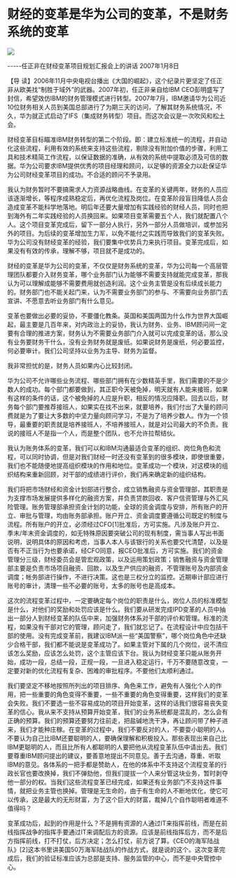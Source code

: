 # 财经的变革是华为公司的变革，不是财务系统的变革
<img class="pv" src="https://api.visitor.plantree.me/visitor-badge/pv?namespace=plantree.me&key=renzhengfei-speeches/财经的变革是华为公司的变革不是财务系统的变革.md">


-----任正非在财经变革项目规划汇报会上的讲话
2007年1月8日



【导  读】2006年11月中央电视台播出《大国的崛起》，这个纪录片更坚定了任正非从欧美找“制胜于域外”的武器。2007年初，任正非亲自给IBM CEO彭明盛写了封信，希望效仿IBM的财务管理模式进行转型。2007年7月，IBM邀请华为公司近10位财务相关人员到美国总部进行了为期三天的访问，了解其财务系统情况，不久，华为就正式启动了IFS（集成财务转型）项目。而这次会议是一次吹风和松土会。

财经变革目标瞄准IBM财务转型的第二个阶段。即：建立标准统一的流程，并自动化这些流程，利用有效的系统来支持这些流程，剔除没有附加价值的步骤，利用工具和技术精简工作流程，以保证数据的准确，从有效的系统中提取必须及可信的数据。华为公司要求IBM提供优秀的项目经理和顾问，以足够的资源全力以赴保证华为公司财经变革项目的成功。不合适的顾问不予录用。

我认为财务暂时不要搞需求人力资源战略曲线。在变革的关键两年，财务的人员应该逐渐增长，等程序成熟稳定后，再优化流程及岗位。在变革阶段盲目降低人员会造成变革不能科学地落地。明后年还要大量增加有实践经验的财经人员，同时也把到海外有二年实践经验的人员换回来。如果项目变革需要五个人，我们就配置八个人。这个项目变革完成后，留下一部分人执行，另外一部分人员做培训，或参加另外的项目。为后续的变革增加生力军，以免不能付之实践而导致我们的变革失败。华为公司没有财经变革的经验，我们要集中优势兵力来执行项目。变革完成后，如果没有有效的传承，理解不够，项目就不是成功的。

财经的变革是华为公司的变革，不仅仅是财务系统的变革，华为公司每一个高层管理团队都要介入财务变革，哪个业务部门认为能够不需要支持就能完成变革，那我认为可以理解成能够不需要费用就创造利润。这个业务主管是没有后续成长能力的。财务部门也不能关起门来，认为不需要业务部门的参与、不需要向业务部门去宣讲、不愿意去听业务部门有什么意见。

变革也要做出必要的妥协，不要僵化教条。英国和美国两国为什么作为世界大国崛起，最主要是几百年来，对内政治上的妥协，我认为财务、业务、IBM顾问间一定要有合理的推进方案，财务认为不需要业务部门介入就可以完成变革的话，那么没有业务要财务干什么，没有业务财务就是废纸。如果说财务是废纸，何必要监控，何必要审计。我们公司坚持以业务为主导、财务为监督。

我非常担忧的是，财务人员如果内心比较封闭。

华为公司不允许哪些业务流程、哪些部门拥有在少数精英手里，我们需要的不是少数人的成功。每个部门都要做到，其正职今天被免掉，明天就有人能来接班，如果有这样的条件的话，这个被免掉的人应是升职，相反的情况应降职。回去以后，财务每个部门要推荐接班人，如果实在找不出来，就要培养，我们付出了大量的顾问费就是为了要让大多数的中坚力量向顾问学习，不是为了培养少数人。作为一个领导，最重要的职责就是培养接班人，不培养接班人，就是对公司最大的不负责。我说的接班人不是指一个人，而是整个团队，也不允许拉帮结伙。

我认为账务体系的变革，我们可以和IBM沟通最适合变革的组织、岗位角色和流程，可以同时协调，但是对我们财经一时还没有变革到的很多模块，即使很重要，我们也不能随便地提高组织模块的作用和地位。变革成功一个模块，对这模块的组织结构来重新回顾，对干部的成绩进行评价，我们再来确定新的组织结构。

我们将把市场财经和资金计划部进行整合，成立销售融资与资金管理部，其职责是为支撑市场发展提供多样化的融资方案，并负责贷款回收、客户信资管理与外汇风险管理。账务管理部承担资金计划的功能，全球的资金调度与安排，所有账户的开立、审批与管理，均由账务部承担。账户开立、资金调度要遵循公司既定的制度与流程。所有账户的开立，必须经过CFO[1]批准后，方可实施。凡涉及账户开立、季末/年末资金调度的，如无特殊原因要突破公司的现有制度，需当事人写出书面说明，说明具体的原因和考虑，当事人本人与该银行的关系也要交代清楚，以及是否有不正当行为也要承诺，经CFO同意，报CEO批准后，方可实施。我们的资金管理分三级，财经委员会是管宏观政策，以及运用策划政策；销售融资与资金管理部主要是负责市场项目融资、回款，以及生产供应的融资，不管理账号及内部资金调度；帐务部进行操作，不进行决策。这也是三权分立的监控。近期审计部应进行账号的审计，清理一些不必要的账号，太多的账号也是高成本。

这次的流程变革过程中，一定要确定每个岗位的职责是什么，岗位人员的标准模型是什么，对他们的奖励和处罚应该是什么。我们要从研发完成IPD变革的人员中抽出一部分人到财经变革的队伍中来，加强财务体系对干部的评价和管理。标准的流程，如果没有干部对它的管理，顾问走了，我们就忘记了。在流程设计中应包括干部的使用。没有完成变革前，我建议IBM派一些“美国警察”，哪个岗位角色中还缺少合格干部，我们都不能说是变革成功了。如果主管对下属的几个岗位，说不清应该怎么奖励，应该怎么处罚，这个主管应该下台。我认为财经变革只能从账务开始，成功一段，总结一段，正规一段，一旦进入稳定运行，千万不要随意改变，一定要对新的优化流程有复杂、困难的审批程序。不要他们太顺利通过。

我们要坚定不移地按照所列出的项目排序、角色来工作，避免有人强化个人的作用，把一些重要的角色变得不重要，一些不重要的角色变得重要，这样我们的变革会失败。我们不要选一些不容易成功的项目开始变革，这样的话我们很容易丧失变革的信心。我从来不支持从预算开始变革，我们的业务系统都是混乱的，怎么会有正确的预算。我们的预算还要努力往前走，把盐碱地洗干净，再让顾问带了种子进来，我们才能种庄稼。在变革的过程中，我们不要反对的人，不要耍小聪明的人，不要认为自己比IBM还要聪明的人，要确保理解和积极投入。那些表现出来自己比IBM更聪明的人，而且比所有人都聪明的人要把他从流程变革队伍中请出去。我们要尊重IBM顾问提出的建议，要善意地提出不同意见。善于去沟通，尊重、听取IBM的意见。各体系的一把手都是赞助人，在他的体系中不支持这个流程变革的行政长官也要改换掉，我们不弹劾他，但我们提拔一个人来分管这块业务，暂时剥夺他一部分的权。当我们这些流程变革已经完成，如果还有业务部门不支持这件事情，就把业务主管也换掉。管理是无生命的，由于有生命的人不断地优化，使它可以传承，这是最大的无形财富，为了这个巨大的财富，裁掉几个自作聪明者难道不值得吗？

变革成功后，起到的作用是什么？不是拥有资源的人通过IT来指挥前线，而是在前线指挥战争的指挥手要通过IT来调配后方的资源。应该是前线指挥后方，而不是后方指挥前线，打不打仗，后方决定；怎么打仗，前方说了算。《CEO的海军陆战队》[2]这本书里讲美国50万海军陆战队的作战方式，就是说的这个。这次变革完成后，我们的验证标准应该为总部是支持、服务监管的中心，而不是中央管控中心。
